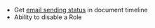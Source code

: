 - Get [email sending status](https://discuss.shopper.com/t/communication-delivery-status-bulk-email-status/11941) in document timeline
- Ability to disable a Role
